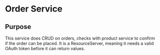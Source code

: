 # Order Service

## Purpose
This service does CRUD on orders, checks with product service to confirm if the order can be placed. It is a ResourceServer, meaning it needs a valid OAuth token before it can return values.





